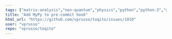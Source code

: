 ```yaml
---
tags: ["matrix-analysis","non-quantum","physics","python","python-3","quantum","quantum-computing","quantum-information","unitaryhack"]
title: "Add MyPy to pre-commit hook"
html_url: "https://github.com/vprusso/toqito/issues/1010"
user: "vprusso"
repo: "vprusso/toqito"
---
```


